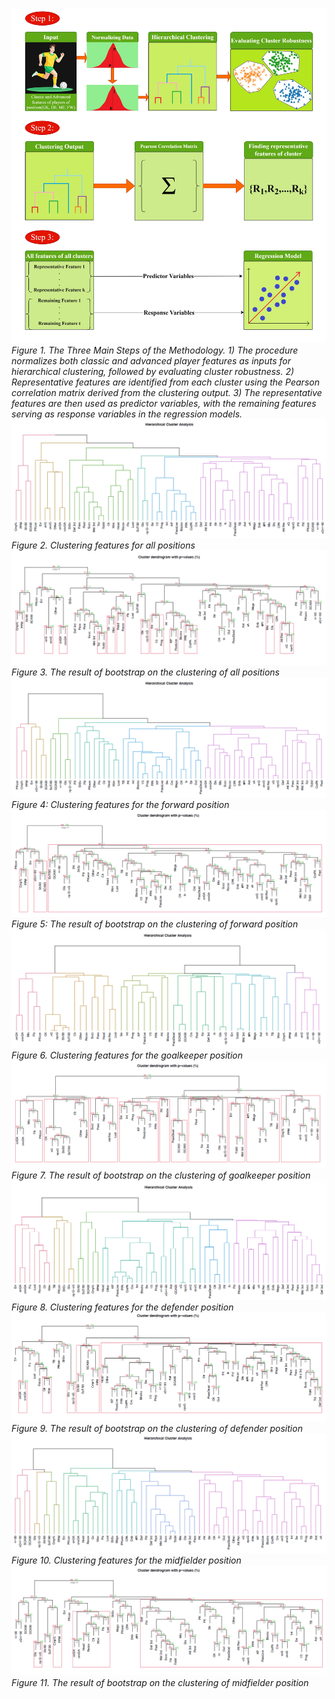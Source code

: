 ![Figure 1.  The Three Main Steps of the Methodology.](https://raw.githubusercontent.com/MahdiNouraie/Advanced-Football-Analytics/refs/heads/main/Figures/Figure%201.jpg)
*Figure 1.  The Three Main Steps of the Methodology. 1) The procedure normalizes both classic and advanced player features as inputs for hierarchical clustering, followed by evaluating cluster robustness. 2) Representative features are identified from each cluster using the Pearson correlation matrix derived from the clustering output.  3) The representative features are then used as predictor variables, with the remaining features serving as response variables in the regression models.*
![Figure 2. Clustering features for all positions](https://raw.githubusercontent.com/MahdiNouraie/Advanced-Football-Analytics/refs/heads/main/Figures/Figure%202.png)
*Figure 2. Clustering features for all positions*
![Figure 3.](https://raw.githubusercontent.com/MahdiNouraie/Advanced-Football-Analytics/refs/heads/main/Figures/Figure%203.png)
*Figure 3. The result of bootstrap on the clustering of all positions*
![Figure 4.](https://raw.githubusercontent.com/MahdiNouraie/Advanced-Football-Analytics/refs/heads/main/Figures/Figure%204.png)
*Figure 4: Clustering features for the forward position*
![Figure 5.](https://raw.githubusercontent.com/MahdiNouraie/Advanced-Football-Analytics/refs/heads/main/Figures/Figure%205.png)
*Figure 5: The result of bootstrap on the clustering of forward position*
![Figure 6.](https://raw.githubusercontent.com/MahdiNouraie/Advanced-Football-Analytics/refs/heads/main/Figures/Figure%206.png)
*Figure 6. Clustering features for the goalkeeper position*
![Figure 7.](https://raw.githubusercontent.com/MahdiNouraie/Advanced-Football-Analytics/refs/heads/main/Figures/Figure%207.png)
*Figure 7. The result of bootstrap on the clustering of goalkeeper position*
![Figure 8.](https://raw.githubusercontent.com/MahdiNouraie/Advanced-Football-Analytics/refs/heads/main/Figures/Figure%208.png)
*Figure 8. Clustering features for the defender position*
![Figure 9.](https://raw.githubusercontent.com/MahdiNouraie/Advanced-Football-Analytics/refs/heads/main/Figures/Figure%209.png)
*Figure 9. The result of bootstrap on the clustering of defender position*
![Figure 10.](https://raw.githubusercontent.com/MahdiNouraie/Advanced-Football-Analytics/refs/heads/main/Figures/Figure%2010.png)
*Figure 10. Clustering features for the midfielder position*
![Figure 11.](https://raw.githubusercontent.com/MahdiNouraie/Advanced-Football-Analytics/refs/heads/main/Figures/Figure%2011.png)
*Figure 11. The result of bootstrap on the clustering of midfielder position*
